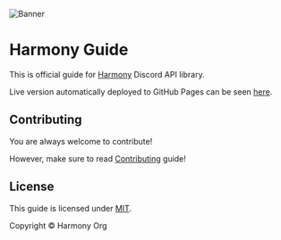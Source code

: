 ![Banner](https://camo.githubusercontent.com/7d1d4666f64be79ec842ddcfcaf0848c758e16da2c2e30083e5a6c61475ec994/68747470733a2f2f63646e2e646973636f72646170702e636f6d2f6174746163686d656e74732f3738333331393033333733303536343039382f3738333339393031323534373033353137362f4861726d6f6e7942616e6e65722e706e67)

# Harmony Guide

This is official guide for [Harmony](https://github.com/harmony-org/harmony) Discord API library.

Live version automatically deployed to GitHub Pages can be seen [here](https://harmony-org.github.io).

## Contributing

You are always welcome to contribute!

However, make sure to read [Contributing](CONTRIBUTING.md) guide!

## License

This guide is licensed under [MIT](LICENSE).

Copyright ©️ Harmony Org
